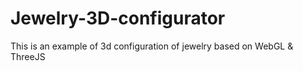# Jewelry-3D-configurator
This is an example of 3d configuration of jewelry based on WebGL &amp; ThreeJS
